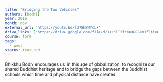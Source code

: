 ```yaml
---
title: "Bridging the Two Vehicles"
authors: [bodhi]
year: 2016
month: nov
external_url: "https://youtu.be/l37GhBWYcLk"
drive_links: ["https://drive.google.com/file/d/1zLdIIifcK0UGFGKV1flAioO9nbuffFED/view?usp=drivesdk"]
course: form
tags:
  - west
status: featured
---
```


Bhikkhu Bodhi encourages us, in this age of globalization, to recognize our shared Buddhist heritage and to bridge the gaps between the Buddhist schools which time and physical distance have created.
